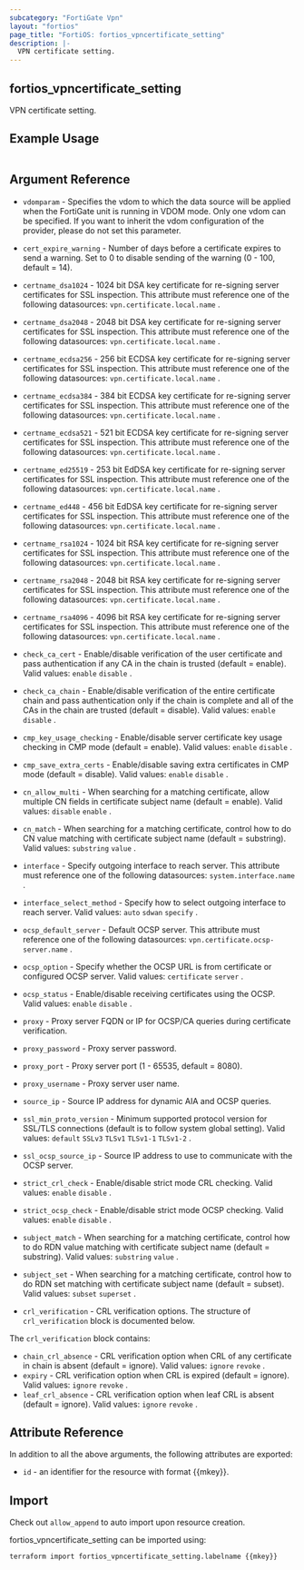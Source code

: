 ```yaml
---
subcategory: "FortiGate Vpn"
layout: "fortios"
page_title: "FortiOS: fortios_vpncertificate_setting"
description: |-
  VPN certificate setting.
---
```


## fortios_vpncertificate_setting
VPN certificate setting.

## Example Usage

```hcl

```

## Argument Reference
* `vdomparam` - Specifies the vdom to which the data source will be applied when the FortiGate unit is running in VDOM mode. Only one vdom can be specified. If you want to inherit the vdom configuration of the provider, please do not set this parameter.

* `cert_expire_warning` - Number of days before a certificate expires to send a warning. Set to 0 to disable sending of the warning (0 - 100, default = 14).
* `certname_dsa1024` - 1024 bit DSA key certificate for re-signing server certificates for SSL inspection. This attribute must reference one of the following datasources: `vpn.certificate.local.name` .
* `certname_dsa2048` - 2048 bit DSA key certificate for re-signing server certificates for SSL inspection. This attribute must reference one of the following datasources: `vpn.certificate.local.name` .
* `certname_ecdsa256` - 256 bit ECDSA key certificate for re-signing server certificates for SSL inspection. This attribute must reference one of the following datasources: `vpn.certificate.local.name` .
* `certname_ecdsa384` - 384 bit ECDSA key certificate for re-signing server certificates for SSL inspection. This attribute must reference one of the following datasources: `vpn.certificate.local.name` .
* `certname_ecdsa521` - 521 bit ECDSA key certificate for re-signing server certificates for SSL inspection. This attribute must reference one of the following datasources: `vpn.certificate.local.name` .
* `certname_ed25519` - 253 bit EdDSA key certificate for re-signing server certificates for SSL inspection. This attribute must reference one of the following datasources: `vpn.certificate.local.name` .
* `certname_ed448` - 456 bit EdDSA key certificate for re-signing server certificates for SSL inspection. This attribute must reference one of the following datasources: `vpn.certificate.local.name` .
* `certname_rsa1024` - 1024 bit RSA key certificate for re-signing server certificates for SSL inspection. This attribute must reference one of the following datasources: `vpn.certificate.local.name` .
* `certname_rsa2048` - 2048 bit RSA key certificate for re-signing server certificates for SSL inspection. This attribute must reference one of the following datasources: `vpn.certificate.local.name` .
* `certname_rsa4096` - 4096 bit RSA key certificate for re-signing server certificates for SSL inspection. This attribute must reference one of the following datasources: `vpn.certificate.local.name` .
* `check_ca_cert` - Enable/disable verification of the user certificate and pass authentication if any CA in the chain is trusted (default = enable). Valid values: `enable` `disable` .
* `check_ca_chain` - Enable/disable verification of the entire certificate chain and pass authentication only if the chain is complete and all of the CAs in the chain are trusted (default = disable). Valid values: `enable` `disable` .
* `cmp_key_usage_checking` - Enable/disable server certificate key usage checking in CMP mode (default = enable). Valid values: `enable` `disable` .
* `cmp_save_extra_certs` - Enable/disable saving extra certificates in CMP mode (default = disable). Valid values: `enable` `disable` .
* `cn_allow_multi` - When searching for a matching certificate, allow multiple CN fields in certificate subject name (default = enable). Valid values: `disable` `enable` .
* `cn_match` - When searching for a matching certificate, control how to do CN value matching with certificate subject name (default = substring). Valid values: `substring` `value` .
* `interface` - Specify outgoing interface to reach server. This attribute must reference one of the following datasources: `system.interface.name` .
* `interface_select_method` - Specify how to select outgoing interface to reach server. Valid values: `auto` `sdwan` `specify` .
* `ocsp_default_server` - Default OCSP server. This attribute must reference one of the following datasources: `vpn.certificate.ocsp-server.name` .
* `ocsp_option` - Specify whether the OCSP URL is from certificate or configured OCSP server. Valid values: `certificate` `server` .
* `ocsp_status` - Enable/disable receiving certificates using the OCSP. Valid values: `enable` `disable` .
* `proxy` - Proxy server FQDN or IP for OCSP/CA queries during certificate verification.
* `proxy_password` - Proxy server password.
* `proxy_port` - Proxy server port (1 - 65535, default = 8080).
* `proxy_username` - Proxy server user name.
* `source_ip` - Source IP address for dynamic AIA and OCSP queries.
* `ssl_min_proto_version` - Minimum supported protocol version for SSL/TLS connections (default is to follow system global setting). Valid values: `default` `SSLv3` `TLSv1` `TLSv1-1` `TLSv1-2` .
* `ssl_ocsp_source_ip` - Source IP address to use to communicate with the OCSP server.
* `strict_crl_check` - Enable/disable strict mode CRL checking. Valid values: `enable` `disable` .
* `strict_ocsp_check` - Enable/disable strict mode OCSP checking. Valid values: `enable` `disable` .
* `subject_match` - When searching for a matching certificate, control how to do RDN value matching with certificate subject name (default = substring). Valid values: `substring` `value` .
* `subject_set` - When searching for a matching certificate, control how to do RDN set matching with certificate subject name (default = subset). Valid values: `subset` `superset` .
* `crl_verification` - CRL verification options. The structure of `crl_verification` block is documented below.

The `crl_verification` block contains:

* `chain_crl_absence` - CRL verification option when CRL of any certificate in chain is absent (default = ignore). Valid values: `ignore` `revoke` .
* `expiry` - CRL verification option when CRL is expired (default = ignore). Valid values: `ignore` `revoke` .
* `leaf_crl_absence` - CRL verification option when leaf CRL is absent (default = ignore). Valid values: `ignore` `revoke` .

## Attribute Reference

In addition to all the above arguments, the following attributes are exported:
* `id` - an identifier for the resource with format {{mkey}}.

## Import

Check out `allow_append` to auto import upon resource creation.

fortios_vpncertificate_setting can be imported using:
```sh
terraform import fortios_vpncertificate_setting.labelname {{mkey}}
```

